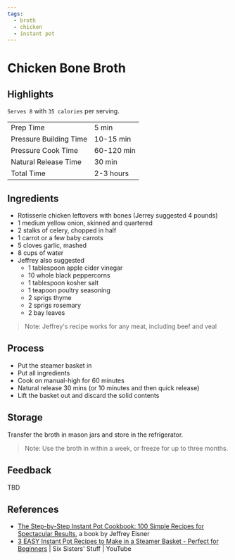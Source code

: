 ```yaml
---
tags:
  - broth
  - chicken
  - instant pot
---
```


# Chicken Bone Broth

## Highlights

`Serves 8` with `35 calories` per serving.

| | |
|----|-----|
| Prep Time             | 5 min     |
| Pressure Building Time| 10-15 min |
| Pressure Cook Time    | 60-120 min|
| Natural Release Time  | 30 min    |
| Total Time            | 2-3 hours |

## Ingredients

* Rotisserie chicken leftovers with bones (Jerrey suggested 4 pounds)
* 1 medium yellow onion, skinned and quartered
* 2 stalks of celery, chopped in half
* 1 carrot or a few baby carrots
* 5 cloves garlic, mashed
* 8 cups of water
* Jeffrey also suggested
    * 1 tablespoon apple cider vinegar
    * 10 whole black peppercorns
    * 1 tablespoon kosher salt
    * 1 teapoon poultry seasoning
    * 2 sprigs thyme
    * 2 sprigs rosemary
    * 2 bay leaves

> Note: Jeffrey's recipe works for any meat, including beef and veal

## Process

* Put the steamer basket in
* Put all ingredients
* Cook on manual-high for 60 minutes
* Natural release 30 mins (or 10 minutes and then quick release)
* Lift the basket out and discard the solid contents

## Storage

Transfer the broth in mason jars and store in the refrigerator.

> Note: Use the broth in within a week, or freeze for up to three months.

## Feedback

TBD

## References

* [The Step-by-Step Instant Pot Cookbook: 100 Simple Recipes for Spectacular Results](https://www.amazon.com/Step-Step-Instant-Pot-Cookbook/dp/0316460834/), a book by Jeffrey Eisner
* [3 EASY Instant Pot Recipes to Make in a Steamer Basket - Perfect for Beginners](https://www.youtube.com/watch?v=yah0cUxpSgs&t=82s&ab_channel=SixSisters%27Stuff) | Six Sisters' Stuff | YouTube
